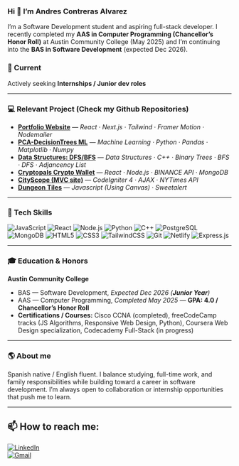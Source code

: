 ### Hi 👋 I’m **Andres Contreras Alvarez**
I’m a Software Development student and aspiring full-stack developer. I recently completed my **AAS in Computer Programming (Chancellor’s Honor Roll)** at Austin Community College (May 2025) and I’m continuing into the **BAS in Software Development** (expected Dec 2026). 

### 🔭 Current
Actively seeking **Internships / Junior dev roles**

---

### 💻 Relevant Project (Check my Github Repositories)
- **[Portfolio Website](https://github.com/Andresc06/portfolio-project)** — *React · Next.js · Tailwind · Framer Motion · Nodemailer*
- **[PCA-DecisionTrees ML](https://github.com/Andresc06/pca-tree)** — *Machine Learning · Python · Pandas · Matplotlib · Numpy*
- **[Data Structures: DFS/BFS](https://github.com/Andresc06/Data-Structure-Project)** — *Data Structures · C++ · Binary Trees · BFS · DFS · Adjancency List*
- **[Cryptopals Crypto Wallet](https://github.com/Andresc06/cryptopalsfrontend)** — *React · Node.js · BINANCE API · MongoDB*
- **[CityScope (MVC site)](https://github.com/Andresc06/cityscope-project)** — *CodeIgniter 4 · AJAX · NYTimes API*
- **[Dungeon Tiles](https://github.com/Andresc06/Dungeon-Tiles)** — *Javascript (Using Canvas) · Sweetalert*

---

### 🔧 Tech Skills
![JavaScript](https://img.shields.io/badge/JavaScript-F7DF1E?style=for-the-badge&logo=javascript&logoColor=black)
![React](https://img.shields.io/badge/React-20232A?style=for-the-badge&logo=react&logoColor=%2361DAFB)
![Node.js](https://img.shields.io/badge/Node.js-339933?style=for-the-badge&logo=node.js&logoColor=white)
![Python](https://img.shields.io/badge/Python-3776AB?style=for-the-badge&logo=python&logoColor=white)
![C++](https://img.shields.io/badge/C%2B%2B-00599C?style=for-the-badge&logo=c%2B%2B&logoColor=white)
![PostgreSQL](https://img.shields.io/badge/PostgreSQL-316192?style=for-the-badge&logo=postgresql&logoColor=white)
![MongoDB](https://img.shields.io/badge/MongoDB-4EA94B?style=for-the-badge&logo=mongodb&logoColor=white)
![HTML5](https://img.shields.io/badge/HTML5-E34F26?style=for-the-badge&logo=html5&logoColor=white)
![CSS3](https://img.shields.io/badge/CSS3-1572B6?style=for-the-badge&logo=css3&logoColor=white)
![TailwindCSS](https://img.shields.io/badge/tailwindcss-%2338B2AC.svg?style=for-the-badge&logo=tailwind-css&logoColor=white)
![Git](https://img.shields.io/badge/Git-F05032?style=for-the-badge&logo=git&logoColor=white)
![Netlify](https://img.shields.io/badge/Netlify-00C7B7?style=for-the-badge&logo=netlify&logoColor=white)
![Express.js](https://img.shields.io/badge/express.js-757575.svg?style=for-the-badge&logo=express&logoColor=%2361DAFB)

---

### 🎓 Education & Honors
**Austin Community College**
- BAS — Software Development, *Expected Dec 2026 (**Junior Year**)*  
- AAS — Computer Programming, *Completed May 2025* — **GPA: 4.0 / Chancellor’s Honor Roll**  
- **Certifications / Courses:** Cisco CCNA (completed), freeCodeCamp tracks (JS Algorithms, Responsive Web Design, Python), Coursera Web Design specialization, Codecademy Full-Stack (in progress)

---

### 🌎 About me
Spanish native / English fluent. I balance studying, full-time work, and family responsibilities while building toward a career in software development. I’m always open to collaboration or internship opportunities that push me to learn.

---

## 📫 How to reach me:
<a href="https://www.linkedin.com/in/andrescontrerass/">
  <img src="https://custom-icon-badges.demolab.com/badge/LinkedIn-0A66C2?logo=linkedin-white&logoColor=fff" alt="LinkedIn" />
</a>
<br />
<a href="mailto:andrescontreras370@gmail.com">
  <img src="https://img.shields.io/badge/Gmail-D14836?logo=gmail&logoColor=white" alt="Gmail" />
</a>
